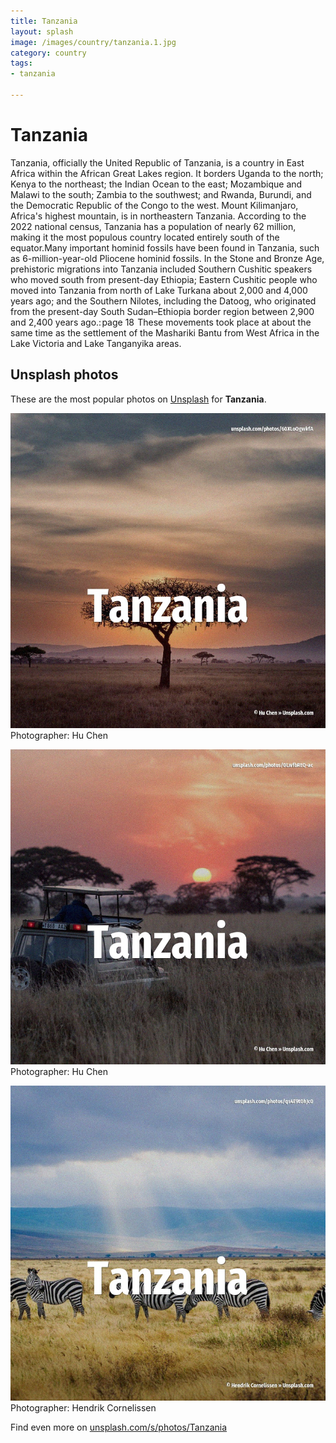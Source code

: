 ```yaml
---
title: Tanzania
layout: splash
image: /images/country/tanzania.1.jpg
category: country
tags:
- tanzania

---
```

# Tanzania

Tanzania, officially the United Republic of Tanzania, is a country in East Africa within the  African Great Lakes region. It borders Uganda to the north; Kenya to the northeast; the Indian Ocean to the east; Mozambique  and Malawi to the south; Zambia to the southwest; and Rwanda, Burundi, and the Democratic Republic  of the Congo to the west. Mount Kilimanjaro, Africa's highest mountain, is in northeastern Tanzania. According to the 2022 national census, Tanzania has a population of nearly 62 million, making it  the most populous country located entirely south of the equator.Many important hominid fossils have  been found in Tanzania, such as 6-million-year-old Pliocene hominid fossils. In the Stone and Bronze Age, prehistoric migrations into Tanzania included Southern Cushitic  speakers who moved south from present-day Ethiopia; Eastern Cushitic people who moved into Tanzania  from north of Lake Turkana about 2,000 and 4,000 years ago; and the Southern Nilotes, including the  Datoog, who originated from the present-day South Sudan–Ethiopia border region between 2,900 and  2,400 years ago.: page 18  These movements took place at about the same time as the settlement of  the Mashariki Bantu from West Africa in the Lake Victoria and Lake Tanganyika areas. 

 
## Unsplash photos
These are the most popular photos on [Unsplash](https://unsplash.com) for **Tanzania**.
 
![Tanzania](/images/country/tanzania.1.jpg)
Photographer:  Hu Chen
 
![Tanzania](/images/country/tanzania.2.jpg)
Photographer:  Hu Chen
 
![Tanzania](/images/country/tanzania.3.jpg)
Photographer:  Hendrik Cornelissen
 
Find even more on [unsplash.com/s/photos/Tanzania](https://unsplash.com/s/photos/Tanzania)
 
